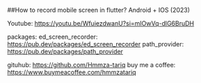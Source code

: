##How to record mobile screen in flutter? Android + IOS (2023)

Youtube: https://youtu.be/WfuiezdwanU?si=mIOwVq-dlG6BruDH

packages: 
ed_screen_recorder: https://pub.dev/packages/ed_screen_recorder
path_provider: https://pub.dev/packages/path_provider

gituhub: https://github.com/Hmmza-tariq
buy me a coffee: https://www.buymeacoffee.com/hmmzatariq

